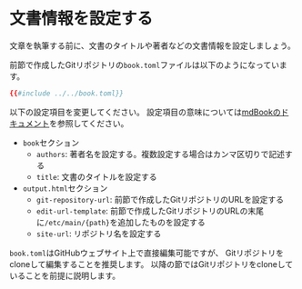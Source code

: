 # 文書情報を設定する

文章を執筆する前に、文書のタイトルや著者などの文書情報を設定しましょう。

前節で作成したGitリポジトリの`book.toml`ファイルは以下のようになっています。

```toml
{{#include ../../book.toml}}
```

以下の設定項目を変更してください。
設定項目の意味については[mdBookのドキュメント]を参照してください。

* `book`セクション
  * `authors`: 著者名を設定する。複数設定する場合はカンマ区切りで記述する
  * `title`: 文書のタイトルを設定する
* `output.html`セクション
  * `git-repository-url`: 前節で作成したGitリポジトリのURLを設定する
  * `edit-url-template`: 前節で作成したGitリポジトリのURLの末尾に`/etc/main/{path}`を追加したものを設定する
  * `site-url`: リポジトリ名を設定する

`book.toml`はGitHubウェブサイト上で直接編集可能ですが、
Gitリポジトリをcloneして編集することを推奨します。
以降の節ではGitリポジトリをcloneしていることを前提に説明します。

[mdBookのドキュメント]: https://rust-lang.github.io/mdBook/format/configuration/index.html
